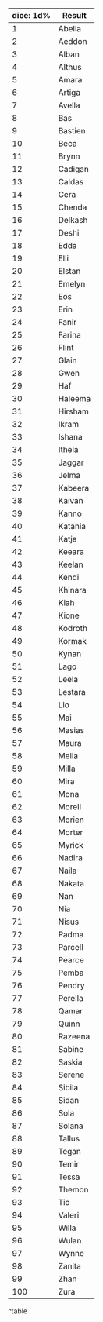 
| dice: 1d% | Result  |
|-----------|---------|
| 1         | Abella  |
| 2         | Aeddon  |
| 3         | Alban   |
| 4         | Althus  |
| 5         | Amara   |
| 6         | Artiga  |
| 7         | Avella  |
| 8         | Bas     |
| 9         | Bastien |
| 10        | Beca    |
| 11        | Brynn   |
| 12        | Cadigan |
| 13        | Caldas  |
| 14        | Cera    |
| 15        | Chenda  |
| 16        | Delkash |
| 17        | Deshi   |
| 18        | Edda    |
| 19        | Elli    |
| 20        | Elstan  |
| 21        | Emelyn  |
| 22        | Eos     |
| 23        | Erin    |
| 24        | Fanir   |
| 25        | Farina  |
| 26        | Flint   |
| 27        | Glain   |
| 28        | Gwen    |
| 29        | Haf     |
| 30        | Haleema |
| 31        | Hirsham |
| 32        | Ikram   |
| 33        | Ishana  |
| 34        | Ithela  |
| 35        | Jaggar  |
| 36        | Jelma   |
| 37        | Kabeera |
| 38        | Kaivan  |
| 39        | Kanno   |
| 40        | Katania |
| 41        | Katja   |
| 42        | Keeara  |
| 43        | Keelan  |
| 44        | Kendi   |
| 45        | Khinara |
| 46        | Kiah    |
| 47        | Kione   |
| 48        | Kodroth |
| 49        | Kormak  |
| 50        | Kynan   |
| 51        | Lago    |
| 52        | Leela   |
| 53        | Lestara |
| 54        | Lio     |
| 55        | Mai     |
| 56        | Masias  |
| 57        | Maura   |
| 58        | Melia   |
| 59        | Milla   |
| 60        | Mira    |
| 61        | Mona    |
| 62        | Morell  |
| 63        | Morien  |
| 64        | Morter  |
| 65        | Myrick  |
| 66        | Nadira  |
| 67        | Naila   |
| 68        | Nakata  |
| 69        | Nan     |
| 70        | Nia     |
| 71        | Nisus   |
| 72        | Padma   |
| 73        | Parcell |
| 74        | Pearce  |
| 75        | Pemba   |
| 76        | Pendry  |
| 77        | Perella |
| 78        | Qamar   |
| 79        | Quinn   |
| 80        | Razeena |
| 81        | Sabine  |
| 82        | Saskia  |
| 83        | Serene  |
| 84        | Sibila  |
| 85        | Sidan   |
| 86        | Sola    |
| 87        | Solana  |
| 88        | Tallus  |
| 89        | Tegan   |
| 90        | Temir   |
| 91        | Tessa   |
| 92        | Themon  |
| 93        | Tio     |
| 94        | Valeri  |
| 95        | Willa   |
| 96        | Wulan   |
| 97        | Wynne   |
| 98        | Zanita  |
| 99        | Zhan    |
| 100       | Zura    |

^table